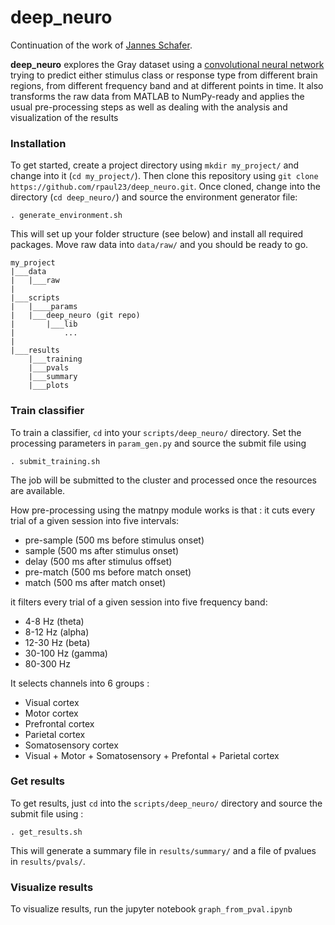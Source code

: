 # deep_neuro
Continuation of the work of 
[Jannes Schafer](https://github.com/schanso/deep_neuro). 

**deep_neuro**  explores the Gray dataset using a
[convolutional neural network](http://yann.lecun.com/exdb/publis/pdf/lecun-99.pdf) 
trying to predict either stimulus class or response type from different brain 
regions, from different frequency band and at different points in time.
It also transforms the raw data from MATLAB to NumPy-ready and applies the usual
pre-processing steps as well as dealing with the analysis and visualization of the results 


### Installation
To get started, create a project directory using `mkdir my_project/` and change
into it (`cd my_project/`). Then clone this repository using 
`git clone https://github.com/rpaul23/deep_neuro.git`. Once cloned, change into 
the directory (`cd deep_neuro/`) and source the environment generator file:

`. generate_environment.sh`

This will set up your folder structure (see below) and install all required packages. 
Move raw data into `data/raw/` and you should be ready to go.

```
my_project
|___data
|   |___raw
|
|___scripts
|   |____params
|   |___deep_neuro (git repo)
|       |___lib
|           ...
|
|___results
    |___training
    |___pvals
    |___summary
    |___plots
```


### Train classifier
To train a classifier, `cd` into your `scripts/deep_neuro/` directory. Set the processing parameters in `param_gen.py` and source 
the submit file using 

`. submit_training.sh` 

The job will be submitted to the 
cluster and processed once the resources are available.

How pre-processing using the matnpy module works is that :
it cuts every trial of a given session into five intervals:
* pre-sample (500 ms before stimulus onset)
* sample (500 ms after stimulus onset)
* delay (500 ms after stimulus offset)
* pre-match (500 ms before match onset)
* match (500 ms after match onset)

it filters every trial of a given session into five frequency band:
* 4-8 Hz (theta)
* 8-12 Hz (alpha)
* 12-30 Hz (beta)
* 30-100 Hz (gamma)
* 80-300 Hz

It selects channels into 6 groups :
* Visual cortex
* Motor cortex 
* Prefrontal cortex
* Parietal cortex
* Somatosensory cortex
* Visual + Motor + Somatosensory + Prefontal + Parietal cortex


### Get results
To get results, just `cd` into the `scripts/deep_neuro/` directory and source 
the submit file using :

`. get_results.sh` 

This will generate a summary file in 
`results/summary/` and a file of pvalues in 
`results/pvals/`. 

### Visualize results
To visualize results, run the jupyter notebook `graph_from_pval.ipynb` 

